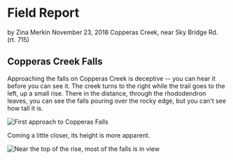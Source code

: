 # Field Report

by Zina Merkin
November 23, 2018
Copperas Creek, near Sky Bridge Rd. (rt. 715)

## Copperas Creek Falls

Approaching the falls on Copperas Creek is deceptive -- you can hear it before you can see it. The creek turns to the right while the trail goes to the left, up a small rise. There in the distance, through the rhododendron leaves, you can see the falls pouring over the rocky edge, but you can't see how tall it is.

![First approach to Copperas Falls](C:\zrmGIS\rrg\photos\DSC01111.JPG)

Coming a little closer, its height is more apparent.

![Near the top of the rise, most of the falls is in view](nextphoto.jpg)